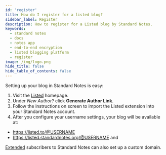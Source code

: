 ```yaml
---
id: 'register'
title: How do I register for a listed blog?
sidebar_label: Register
description: How to register for a Listed blog by Standard Notes.
keywords:
  - standard notes
  - docs
  - notes app
  - end-to-end encryption
  - listed blogging platform
  - register
image: /img/logo.png
hide_title: false
hide_table_of_contents: false
---
```


Setting up your blog in Standard Notes is easy:

1. Visit the [Listed](https://listed.to/) homepage.
2. Under _New Author?_ click **Generate Author Link**.
3. Follow the instructions on screen to import the Listed extension into your Standard Notes account.
4. After you configure your username settings, your blog will be available at:

- https://listed.to/@USERNAME
- https://listed.standardnotes.org/@USERNAME and

[Extended](https://standardnotes.org/extensions) subscribers to Standard Notes can also set up a custom domain.
